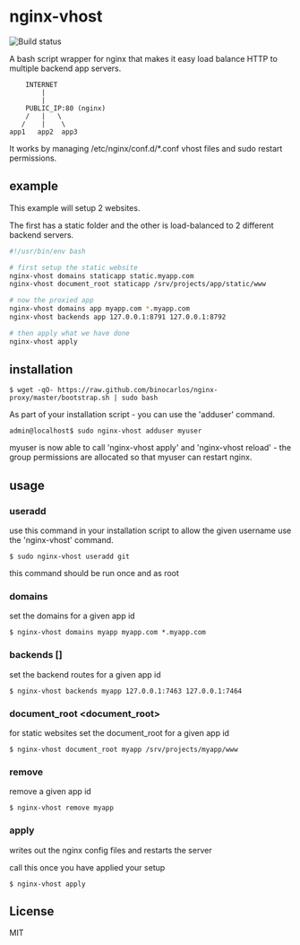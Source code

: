 nginx-vhost
===========

![Build status](https://api.travis-ci.org/binocarlos/nginx-vhost.png)

A bash script wrapper for nginx that makes it easy load balance HTTP to multiple backend app servers.

```
    INTERNET
        |
        |
    PUBLIC_IP:80 (nginx)
    /   |   \
   /    |    \
app1   app2  app3
```

It works by managing /etc/nginx/conf.d/*.conf vhost files and sudo restart permissions.

## example

This example will setup 2 websites.

The first has a static folder and the other is load-balanced to 2 different backend servers.

```bash
#!/usr/bin/env bash

# first setup the static website
nginx-vhost domains staticapp static.myapp.com
nginx-vhost document_root staticapp /srv/projects/app/static/www

# now the proxied app
nginx-vhost domains app myapp.com *.myapp.com
nginx-vhost backends app 127.0.0.1:8791 127.0.0.1:8792

# then apply what we have done
nginx-vhost apply
```

## installation

```
$ wget -qO- https://raw.github.com/binocarlos/nginx-proxy/master/bootstrap.sh | sudo bash
```

As part of your installation script - you can use the 'adduser' command.

```
admin@localhost$ sudo nginx-vhost adduser myuser
```

myuser is now able to call 'nginx-vhost apply' and 'nginx-vhost reload' - the group permissions are allocated
so that myuser can restart nginx.

## usage

### useradd <username>

use this command in your installation script to allow the given username use the 'nginx-vhost' command.

```
$ sudo nginx-vhost useradd git
```

this command should be run once and as root

### domains <id> <domains>

set the domains for a given app id

```
$ nginx-vhost domains myapp myapp.com *.myapp.com
```

### backends <id> [<routes>]

set the backend routes for a given app id

```
$ nginx-vhost backends myapp 127.0.0.1:7463 127.0.0.1:7464
```

### document_root <id> <document_root>

for static websites set the document_root for a given app id

```
$ nginx-vhost document_root myapp /srv/projects/myapp/www
```

### remove <id>

remove a given app id

```
$ nginx-vhost remove myapp
```

### apply

writes out the nginx config files and restarts the server

call this once you have applied your setup

```
$ nginx-vhost apply
```

## License

MIT
